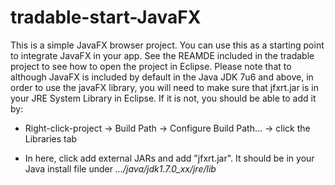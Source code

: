 tradable-start-JavaFX
=========================

This is a simple JavaFX browser project. You can use this as a starting point to integrate JavaFX in your app.
See the REAMDE included in the tradable project to see how to open the project in Eclipse.
Please note that to although JavaFX is included by default in the Java JDK 7u6 and above, in order to use the javaFX
library, you will need to make sure that jfxrt.jar is in your JRE System Library in Eclipse. If it is not, you should
be able to add it by:

 * Right-click-project -> Build Path -> Configure Build Path... -> click the Libraries tab 

 * In here, click add external JARs and add "jfxrt.jar". It should be in your Java install file under *.../java/jdk1.7.0_xx/jre/lib*

